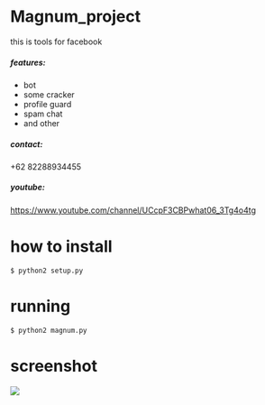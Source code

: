 # Magnum_project

this is tools for facebook 
##### features:
  - bot
  - some cracker
  - profile guard
  - spam chat
  - and other


##### contact:
+62 82288934455
##### youtube:
https://www.youtube.com/channel/UCcpF3CBPwhat06_3Tg4o4tg

# how to install 
```
$ python2 setup.py
```
# running
```
$ python2 magnum.py
```
# screenshot
<img src="image/magnum_new.png"/>

